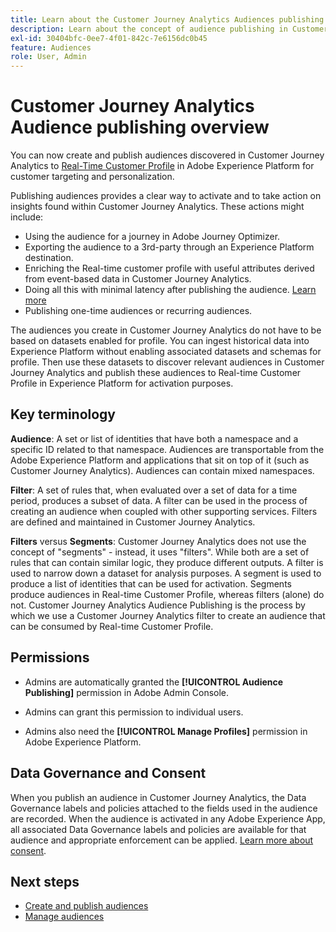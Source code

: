 ```yaml
---
title: Learn about the Customer Journey Analytics Audiences publishing overview
description: Learn about the concept of audience publishing in Customer Journey Analytics
exl-id: 30404bfc-0ee7-4f01-842c-7e6156dc0b45
feature: Audiences
role: User, Admin
---
```

# Customer Journey Analytics Audience publishing overview

You can now create and publish audiences discovered in Customer Journey Analytics to [Real-Time Customer Profile](https://experienceleague.adobe.com/docs/experience-platform/profile/home.html) in Adobe Experience Platform for customer targeting and personalization. 

Publishing audiences provides a clear way to activate and to take action on insights found within Customer Journey Analytics. These actions might include:

* Using the audience for a journey in Adobe Journey Optimizer.
* Exporting the audience to a 3rd-party through an Experience Platform destination.
* Enriching the Real-time customer profile with useful attributes derived from event-based data in Customer Journey Analytics.
* Doing all this with minimal latency after publishing the audience. [Learn more](https://experienceleague.adobe.com/docs/analytics-platform/using/cja-components/audiences/publish.html#latency)
* Publishing one-time audiences or recurring audiences.

The audiences you create in Customer Journey Analytics do not have to be based on datasets enabled for profile. You can ingest historical data into Experience Platform without enabling associated datasets and schemas for profile. Then use these datasets to discover relevant audiences in Customer Journey Analytics and publish these audiences to Real-time Customer Profile in Experience Platform for activation purposes.

## Key terminology

**Audience**: A set or list of identities that have both a namespace and a specific ID related to that namespace. Audiences are transportable from the Adobe Experience Platform and applications that sit on top of it (such as Customer Journey Analytics). Audiences can contain mixed namespaces.

**Filter**: A set of rules that, when evaluated over a set of data for a time period, produces a subset of data. A filter can be used in the process of creating an audience when coupled with other supporting services. Filters are defined and maintained in Customer Journey Analytics.

**Filters** versus **Segments**: Customer Journey Analytics does not use the concept of "segments" - instead, it uses "filters". While both are a set of rules that can contain similar logic, they produce different outputs. A filter is used to narrow down a dataset for analysis purposes. A segment is used to produce a list of identities that can be used for activation. Segments produce audiences in Real-time Customer Profile, whereas filters (alone) do not. Customer Journey Analytics Audience Publishing is the process by which we use a Customer Journey Analytics filter to create an audience that can be consumed by Real-time Customer Profile.

## Permissions

* Admins are automatically granted the **[!UICONTROL Audience Publishing]** permission in Adobe Admin Console. 

* Admins can grant this permission to individual users.

* Admins also need the **[!UICONTROL Manage Profiles]** permission in Adobe Experience Platform.

## Data Governance and Consent

When you publish an audience in Customer Journey Analytics, the Data Governance labels and policies attached to the fields used in the audience are recorded.  When the audience is activated in any Adobe Experience App, all associated Data Governance labels and policies are available for that audience and appropriate enforcement can be applied. [Learn more about consent](https://experienceleague.adobe.com/docs/experience-platform/data-governance/policies/user-guide.html#consent-policy).

## Next steps

* [Create and publish audiences](/help/components/audiences/publish.md)
* [Manage audiences](/help/components/audiences/manage.md)
